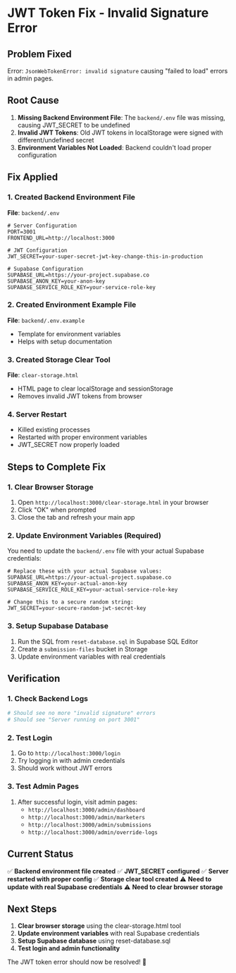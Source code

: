 # JWT Token Fix - Invalid Signature Error

## Problem Fixed
Error: `JsonWebTokenError: invalid signature` causing "failed to load" errors in admin pages.

## Root Cause
1. **Missing Backend Environment File**: The `backend/.env` file was missing, causing JWT_SECRET to be undefined
2. **Invalid JWT Tokens**: Old JWT tokens in localStorage were signed with different/undefined secret
3. **Environment Variables Not Loaded**: Backend couldn't load proper configuration

## Fix Applied

### 1. Created Backend Environment File
**File**: `backend/.env`
```env
# Server Configuration
PORT=3001
FRONTEND_URL=http://localhost:3000

# JWT Configuration
JWT_SECRET=your-super-secret-jwt-key-change-this-in-production

# Supabase Configuration
SUPABASE_URL=https://your-project.supabase.co
SUPABASE_ANON_KEY=your-anon-key
SUPABASE_SERVICE_ROLE_KEY=your-service-role-key
```

### 2. Created Environment Example File
**File**: `backend/.env.example`
- Template for environment variables
- Helps with setup documentation

### 3. Created Storage Clear Tool
**File**: `clear-storage.html`
- HTML page to clear localStorage and sessionStorage
- Removes invalid JWT tokens from browser

### 4. Server Restart
- Killed existing processes
- Restarted with proper environment variables
- JWT_SECRET now properly loaded

## Steps to Complete Fix

### 1. Clear Browser Storage
1. Open `http://localhost:3000/clear-storage.html` in your browser
2. Click "OK" when prompted
3. Close the tab and refresh your main app

### 2. Update Environment Variables (Required)
You need to update the `backend/.env` file with your actual Supabase credentials:

```env
# Replace these with your actual Supabase values:
SUPABASE_URL=https://your-actual-project.supabase.co
SUPABASE_ANON_KEY=your-actual-anon-key
SUPABASE_SERVICE_ROLE_KEY=your-actual-service-role-key

# Change this to a secure random string:
JWT_SECRET=your-secure-random-jwt-secret-key
```

### 3. Setup Supabase Database
1. Run the SQL from `reset-database.sql` in Supabase SQL Editor
2. Create a `submission-files` bucket in Storage
3. Update environment variables with real credentials

## Verification

### 1. Check Backend Logs
```bash
# Should see no more "invalid signature" errors
# Should see "Server running on port 3001"
```

### 2. Test Login
1. Go to `http://localhost:3000/login`
2. Try logging in with admin credentials
3. Should work without JWT errors

### 3. Test Admin Pages
1. After successful login, visit admin pages:
   - `http://localhost:3000/admin/dashboard`
   - `http://localhost:3000/admin/marketers`
   - `http://localhost:3000/admin/submissions`
   - `http://localhost:3000/admin/override-logs`

## Current Status
✅ **Backend environment file created**
✅ **JWT_SECRET configured**
✅ **Server restarted with proper config**
✅ **Storage clear tool created**
⚠️ **Need to update with real Supabase credentials**
⚠️ **Need to clear browser storage**

## Next Steps
1. **Clear browser storage** using the clear-storage.html tool
2. **Update environment variables** with real Supabase credentials
3. **Setup Supabase database** using reset-database.sql
4. **Test login and admin functionality**

The JWT token error should now be resolved! 🎉







